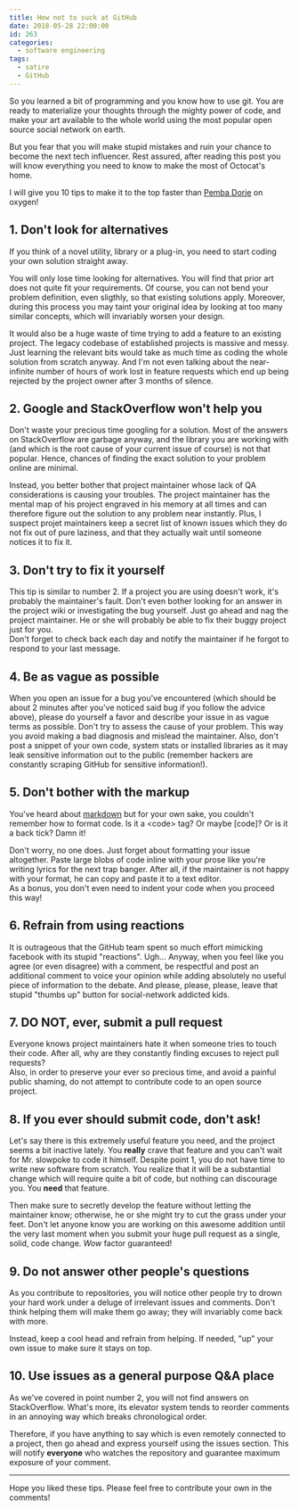 ```yaml
---
title: How not to suck at GitHub
date: 2018-05-28 22:00:00
id: 263
categories:
  - software engineering
tags:
  - satire
  - GitHub
---
```


So you learned a bit of programming and you know how to use git. You are ready to materialize your thoughts through the mighty power of code, and make your art available to the whole world using the most popular open source social network on earth.

But you fear that you will make stupid mistakes and ruin your chance to become the next tech influencer. Rest assured, after reading this post you will know everything you need to know to make the most of Octocat's home.

I will give you 10 tips to make it to the top faster than [Pemba Dorje](https://en.wikipedia.org/wiki/Pemba_Dorje) on oxygen!


## 1. Don't look for alternatives

If you think of a novel utility, library or a plug-in, you need to start coding your own solution straight away.

You will only lose time looking for alternatives. You will find that prior art does not quite fit your requirements. Of course, you can not bend your problem definition, even sligthly, so that existing solutions apply. Moreover, during this process you may taint your original idea by looking at too many similar concepts, which will invariably worsen your design.

It would also be a huge waste of time trying to add a feature to an existing project. The legacy codebase of established projects is massive and messy. Just learning the relevant bits would take as much time as coding the whole solution from scratch anyway. And I'm not even talking about the near-infinite number of hours of work lost in feature requests which end up being rejected by the project owner after 3 months of silence.

## 2. Google and StackOverflow won't help you

Don't waste your precious time googling for a solution. Most of the answers on StackOverflow are garbage anyway, and the library you are working with (and which is the root cause of your current issue of course) is not that popular. Hence, chances of finding the exact solution to your problem online are minimal.

Instead, you better bother that project maintainer whose lack of QA considerations is causing your troubles. The project maintainer has the mental map of his project engraved in his memory at all times and can therefore figure out the solution to any problem near instantly. Plus, I suspect projet maintainers keep a secret list of known issues which they do not fix out of pure laziness, and that they actually wait until someone notices it to fix it.

## 3. Don't try to fix it yourself

This tip is similar to number 2. If a project you are using doesn't work, it's probably the maintainer's fault. Don't even bother looking for an answer in the project wiki or investigating the bug yourself. Just go ahead and nag the project maintainer. He or she will probably be able to fix their buggy project just for you.  
Don't forget to check back each day and notify the maintainer if he forgot to respond to your last message.

## 4. Be as vague as possible

When you open an issue for a bug you've encountered (which should be about 2 minutes after you've noticed said bug if you follow the advice above), please do yourself a favor and describe your issue in as vague terms as possible. Don't try to assess the cause of your problem. This way you avoid making a bad diagnosis and mislead the maintainer. Also, don't post a snippet of your own code, system stats or installed libraries as it may leak sensitive information out to the public (remember hackers are constantly scraping GitHub for sensitive information!).

## 5. Don't bother with the markup

You've heard about [markdown](https://en.wikipedia.org/wiki/Markdown#Example) but for your own sake, you couldn't remember how to format code. Is it a &lt;code> tag? Or maybe [code]? Or is it a back tick? Damn it!

Don't worry, no one does. Just forget about formatting your issue altogether. Paste large blobs of code inline with your prose like you're writing lyrics for the next trap banger. After all, if the maintainer is not happy with your format, he can copy and paste it to a text editor.  
As a bonus, you don't even need to indent your code when you proceed this way!

## 6. Refrain from using reactions

It is outrageous that the GitHub team spent so much effort mimicking facebook with its stupid "reactions". Ugh... Anyway, when you feel like you agree (or even disagree) with a comment, be respectful and post an additional comment to voice your opinion while adding absolutely no useful piece of information to the debate. And please, please, please, leave that stupid "thumbs up" button for social-network addicted kids.

## 7. DO NOT, ever, submit a pull request

Everyone knows project maintainers hate it when someone tries to touch their code. After all, why are they constantly finding excuses to reject pull requests?  
Also, in order to preserve your ever so precious time, and avoid a painful public shaming, do not attempt to contribute code to an open source project.

## 8. If you ever should submit code, don't ask!

Let's say there is this extremely useful feature you need, and the project seems a bit inactive lately. You **really** crave that feature and you can't wait for Mr. slowpoke to code it himself. Despite point 1, you do not have time to write new software from scratch. You realize that it will be a substantial change which will require quite a bit of code, but nothing can discourage you. You **need** that feature.

Then make sure to secretly develop the feature without letting the maintainer know; otherwise, he or she might try to cut the grass under your feet. Don't let anyone know you are working on this awesome addition until the very last moment when you submit your huge pull request as a single, solid, code change. *Wow* factor guaranteed!

## 9. Do not answer other people's questions

As you contribute to repositories, you will notice other people try to drown your hard work under a deluge of irrelevant issues and comments. Don't think helping them will make them go away; they will invariably come back with more.

Instead, keep a cool head and refrain from helping. If needed, "up" your own issue to make sure it stays on top.

## 10. Use issues as a general purpose Q&A place

As we've covered in point number 2, you will not find answers on StackOverflow. What's more, its elevator system tends to reorder comments in an annoying way which breaks chronological order.  

Therefore, if you have anything to say which is even remotely connected to a project, then go ahead and express yourself using the issues section. This will notify **everyone** who watches the repository and guarantee maximum exposure of your comment.

---

Hope you liked these tips. Please feel free to contribute your own in the comments!
